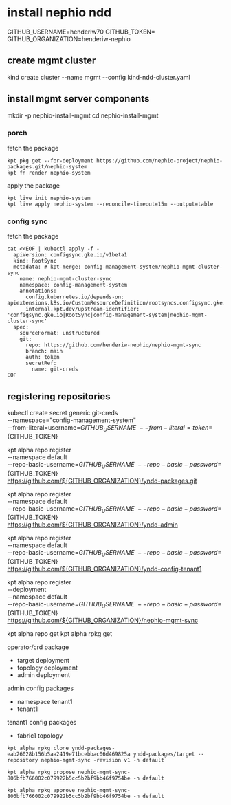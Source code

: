 # install nephio ndd

GITHUB_USERNAME=henderiw70
GITHUB_TOKEN=
GITHUB_ORGANIZATION=henderiw-nephio

## create mgmt cluster

kind create cluster --name mgmt --config kind-ndd-cluster.yaml

## install mgmt server components

mkdir -p nephio-install-mgmt
cd nephio-install-mgmt


### porch 

fetch the package

```
kpt pkg get --for-deployment https://github.com/nephio-project/nephio-packages.git/nephio-system
kpt fn render nephio-system
```

apply the package

```
kpt live init nephio-system
kpt live apply nephio-system --reconcile-timeout=15m --output=table
```

### config sync

fetch the package

```
cat <<EOF | kubectl apply -f -
  apiVersion: configsync.gke.io/v1beta1
  kind: RootSync
  metadata: # kpt-merge: config-management-system/nephio-mgmt-cluster-sync
    name: nephio-mgmt-cluster-sync
    namespace: config-management-system
    annotations:
      config.kubernetes.io/depends-on: apiextensions.k8s.io/CustomResourceDefinition/rootsyncs.configsync.gke.io
      internal.kpt.dev/upstream-identifier: 'configsync.gke.io|RootSync|config-management-system|nephio-mgmt-cluster-sync'
  spec:
    sourceFormat: unstructured
    git:
      repo: https://github.com/henderiw-nephio/nephio-mgmt-sync
      branch: main
      auth: token
      secretRef:
        name: git-creds
EOF
```

## registering repositories

kubectl create secret generic git-creds \
  --namespace="config-management-system" \
  --from-literal=username=${GITHUB_USERNAME} \
  --from-literal=token=${GITHUB_TOKEN}

kpt alpha repo register \
  --namespace default \
  --repo-basic-username=${GITHUB_USERNAME} \
  --repo-basic-password=${GITHUB_TOKEN} \
  https://github.com/${GITHUB_ORGANIZATION}/yndd-packages.git

kpt alpha repo register \
  --namespace default \
  --repo-basic-username=${GITHUB_USERNAME} \
  --repo-basic-password=${GITHUB_TOKEN} \
https://github.com/${GITHUB_ORGANIZATION}/yndd-admin

kpt alpha repo register \
  --namespace default \
  --repo-basic-username=${GITHUB_USERNAME} \
  --repo-basic-password=${GITHUB_TOKEN} \
https://github.com/${GITHUB_ORGANIZATION}/yndd-config-tenant1


kpt alpha repo register \
  --deployment \
  --namespace default \
  --repo-basic-username=${GITHUB_USERNAME} \
  --repo-basic-password=${GITHUB_TOKEN} \
https://github.com/${GITHUB_ORGANIZATION}/nephio-mgmt-sync




kpt alpha repo get
kpt alpha rpkg get

operator/crd package
- target deployment
- topology deployment
- admin deployment

admin config packages
- namespace tenant1
- tenant1

tenant1 config packages
- fabric1 topology

```
kpt alpha rpkg clone yndd-packages-eab26028b156b5aa2419e71bcebbac06d469825a yndd-packages/target --repository nephio-mgmt-sync -revision v1 -n default

kpt alpha rpkg propose nephio-mgmt-sync-806bfb766002c079922b5cc5b2bf9bb46f9754be -n default

kpt alpha rpkg approve nephio-mgmt-sync-806bfb766002c079922b5cc5b2bf9bb46f9754be -n default
```

